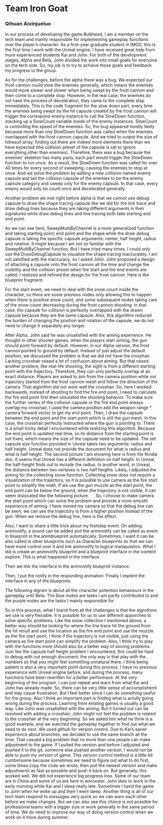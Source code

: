 # Team Iron Goat
### Qihuan Aixinjueluo

In our process of developing the game Bulkhead, I am a member on the tech team and mainly responsible for implementing gameplay functions over the player’s character. As a first-year graduate student in IMGD, this is the first time I work with the Unreal engine. I have received great help from more experienced students Kai and John. For both of the development stages, Alpha and Beta, John divided the work into small goals for everyone on the tech side. So, my job is to try to achieve those goals and feedback my progress to the group. 

As for the challenges, before the alpha there was a bug. We expected our frost cannon could slow the enemies generally, which means the enemies would move slower and slower when being swept by the frost cannon and then come to a complete stop. However, in the real case, the enemies do not have the process of deceleration, they came to the complete stop immediately. 
This is the code fragment for the slow down part, every time the enemies being swept by the hit capsule created by the frost cannon will trigger the correspond enemy instance to call the SlowDown function, stacking up a SlowCount variable inside of the enemy instances. SlowCount is controlling the speed of the enemies. So, the bug appeared mostly likely because more than one SlowDown function was called when the enemies overlapped with the frost cannon capsule. And we tried to output the size of hitresult array, finding out there are indeed more elements there than we have expected (the collision preset of the capsule is set to ignore everything other than enemies). Therefore, there was a bug because the enemies’ skeleton has many parts, each part would trigger the SlowDown function to run once. As a result, the SlowDown function was called for over 40 times for every second of sweeping, causing the enemies to stop at once. And we solve the problem by adding a new collision named enemy capsule and set the collision capsule of the enemies to be the enemy capsule category and sweep only for the enemy capsule. In that case, every enemy would only be count once and decelerated generally.

Another problem we met right before alpha is that we cannot use debug capsule to draw the shape tracing capsule like we did for the line trace and draw debug lines because they are taking different arguments in their signatures while draw debug lines and line tracing both take starting and end point. 

As we can see here, SweepMultiByChannel is a more generalized function and taking starting point, end point and the shape while the draw debug capsule is taking the specific capsule arguments: center, half height, radius and rotation. It might because I am not so familiar with the SweepMultiByChannel function. But I have tried many times, I could only use the DrawDebugCapsule to visualize the shape tracing inaccurately. I am not satisfied with the inaccuracy, so I asked John. John proposed a design of attaching a capsule onto the frost cannon all the time and change the visibility and the collision preset when fire start and fire end events are called. I realized and refined the design for the frost cannon. Here is the blueprint fragment.  

 
For the start event, we need to deal with the snow count inside the character, so there are some previous nodes only allowing this to happen when there is positive snow count, and some subsequent nodes taking care of the snow count decreasing during the frost cannon shooting. In that case, the capsule for collision is perfectly overlapped with the drawn capsule because they are the same capsule. Also, this algorithm reduced the burden of changing the position and rotation of the capsule, we do not need to change it separately any longer. 

After Alpha, John said he was unsatisfied with the aiming experience. He thought in other shooter games, when the players start aiming, the gun should point forward by default. However, in our Alpha version, the frost cannon pointed to ground by default. Instead of just adjust the default position, we discussed the problem is that we did not have the crosshair. Lacking crosshair raised a lot of confusion about aiming. But that raised another problem, like real-life shooting, the sight is from a different starting point with the trajectory. Therefore, they can only perfectly overlap at an exact distance. Players are asked to aim from the camera position while our trajectory started from the frost cannon mesh and follow the direction of the camera. That algorithm did not work well the crosshair. So, here I worked backwards, instead of shooting to find the fire end point, I need to calculate the fire end point first then simulated the shooting behavior. To make sure the further vertex of the collision capsule or the fire end point always overlap my crosshair, I used the camera position add the weapon range * camera forward vector to get my end point. Then, I draw the capsule between the end point and the start point which is still the gun mesh. In this case, the crosshair perfectly instructed where the gun is pointing to. There is a small tricky detail I encountered while realizing this algorithm. Because the end point is updated real time, so its distance from the starting point is not fixed, which means the size of the capsule need to be updated. The set capsule size function provided in Unreal takes two arguments: radius and half height. Unreal does not provide the document for what is radius and what is half height. 
The second picture I am showing here is from the Nvidia doc. It seems that Unreal has a different definition on half height. In Unreal, the half-height finds out to include the radius. In another word, in Unreal, the distance between two vertexes is two half heights. 
Likely, I adjusted the aiming for the collecting snow function. Collecting snow does not require a visualization of the trajectory, so it is possible to use camera as the fire start point to simplify the math. If we use the gun muzzle as the start point, the end point can be below the ground, when the trajectory is not visible, it can seem dislocated like the following picture. 
 
So, I choose to make camera the start point which can solve the problem and provide a more smooth experience of aiming. 
I have moved my camera so that the debug line can be seen, we can see the trajectory is from a higher position instead of the gun. When we remove the debug line, here is the effect.





Also, I want to share a little trick about my footstep event. On adding animnotify, a sound can be added and the animnotify can be called as event in blueprint in the animblueprint automatically. Sometimes, I want it can be also called in other blueprints such as character blueprints so that we can have more control over it and link animnotify to logical manipulation. What I did is create an animnotify blueprint and a blueprint interface in the content explore.
This is what happened in the interface.
 
Then we link the interface in the animnotify blueprint instance.  



Then, I put the notify in the responding animation. Finally I implent the interface in any of the blueprints. 

The following digram is about all the character potention behaviours in the gameplay until Beta. The blue nodes are tasks I am partly contributed to and the purple nodes are the tasks I mainly responsible for. 


 

So in this process, what I learnt from all the challenges is that the algrothms we use is very flexiable. It is possible for us to use different apporches to solve specific problems. Like the snow collection I mentioned above, a better way should be looking for where the line trace hit the ground from the hit result and use the location as the fire end point and use the muzzle as the fire start point. I think if the trajectory is not visible, just using the camera as fire start point can simplify the problem. Also, I think try to play with the functions more should also be a better way of sloving problems. Just like the capsule half height problem I encountered, this could be hard to debug with out enough document, the only way is that play with the numbers so that you might feel something unnatural there. 
I think being patient is also a very important point during this process. I have no previous experience with Unreal engine before, and during the process, many functions have been rewritten for a better performace. At the very beginning of the program, I can just repeat and learn from what Kai and John has already made. So, there can be very little sense of accomplishemt and may casue frustration. But I feel better since I can do something useful for the group. 
Also I think an important part is finding what is actully going wrong during the process. Learning from existing games is usually a good way. Like John was unsatisfied with the aiming. But it turned out can be resolved with adding a crosshair, John might not feel the problem is related to the crosshair at the very beginning. So we asked him what he think is a good example, and we watched the gameplay together to find out what we need to do next. 
We used github for version control. Due to Kai’s earier experience about branches, we decided to use the same branch all the time. That casued a big problem that no more than one people can make adjustment to the game. If I pulled the version and before I adjusted and pushed it to the git, someone else pushed another version, I would not be able to push my version of game. This version control method is a little bit cumbersome because sometimes we need to figure out what to do first, some times copy the code we wrote, then pull the newest version and make adjustmenst as fast as possbile and push it back on. But generally, this worked well. We did not experience big progress loss. Some of our team are in China and some of us are here in worcester. John likes to work in the early morning while Kai and I sleep really late. Sometimes I hand the game to John when he woke up and then I went sleep. Another thing is all of our tech team respond to messages very quick so we can warn each other before we make changes. 
But we can also see this choice is not possible for professional teams with a bigger size or work generally in the same period of time. We do need to improve our way of doing version control when we work on it more during summer. 
